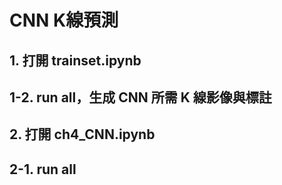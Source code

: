 # CNN K線預測

## 1. 打開 trainset.ipynb 
## 1-2. run all，生成 CNN 所需 K 線影像與標註

## 2. 打開 ch4_CNN.ipynb
## 2-1. run all